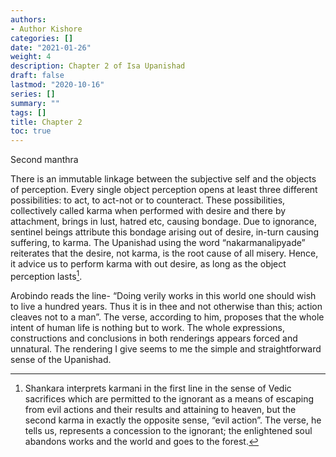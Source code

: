 ```yaml
---
authors:
- Author Kishore
categories: []
date: "2021-01-26"
weight: 4
description: Chapter 2 of Isa Upanishad
draft: false
lastmod: "2020-10-16"
series: []
summary: ""
tags: []
title: Chapter 2
toc: true
---
```


Second manthra

<!--more-->

There is an immutable linkage between the subjective self and the objects of perception. Every single object perception opens at least three different possibilities: to act, to act-not or to counteract. These possibilities, collectively called karma when performed with desire and there by attachment, brings in lust, hatred etc, causing bondage. Due to ignorance, sentinel beings attribute this bondage arising out of desire, in-turn causing suffering, to karma. The Upanishad using the word “nakarmanalipyade” reiterates that the desire, not karma, is the root cause of all misery. Hence, it advice us to perform karma with out desire, as long as the object perception lasts[^3].

[^3]:Shankara interprets karmani in the first line in the sense of Vedic sacrifices which are permitted to the ignorant as a means of escaping from evil actions and their results and attaining to heaven, but the second karma in exactly the opposite sense, “evil action”. The verse, he tells us, represents a concession to the ignorant; the enlightened soul abandons works and the world and goes to the forest. 

Arobindo reads the line- “Doing verily works in this world one should wish to live a hundred years. Thus it is in thee and not otherwise than this; action cleaves not to a man”. The verse, according to him, proposes that the whole intent of human life is nothing but to work. The whole expressions, constructions and conclusions in both renderings appears forced and unnatural. The rendering I give seems to me the simple and straightforward sense of the Upanishad.
